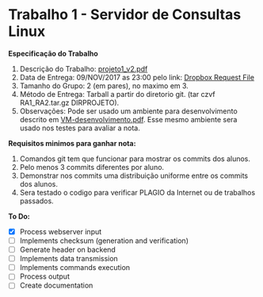 # Trabalho 1 - Servidor de Consultas Linux

__Especificação do Trabalho__  

1. Descrição do Trabalho: [projeto1_v2.pdf](http://www2.dc.ufscar.br/~marcondes/redes-2sem-2017/projeto1_v2.pdf)  
2. Data de Entrega: 09/NOV/2017 as 23:00 pelo link: [Dropbox Request File](https://www.dropbox.com/request/9dzJ6xXlKJp4LNXqb27I)  
3. Tamanho do Grupo: 2 (em pares), no maximo em 3.  
4. Método de Entrega: Tarball a partir do diretorio git. (tar czvf RA1_RA2.tar.gz DIRPROJETO).  
5. Observações: Pode ser usado um ambiente para desenvolvimento descrito em [VM-desenvolvimento.pdf](http://www2.dc.ufscar.br/~marcondes/redes-2sem-2017/VM-desenvolvimento.pdf). Esse mesmo ambiente sera usado nos testes para avaliar a nota.  

__Requisitos minimos para ganhar nota:__  

1. Comandos git tem que funcionar para mostrar os commits dos alunos.  
2. Pelo menos 3 commits diferentes por aluno.  
3. Demonstrar nos commits uma distribuição uniforme entre os commits dos alunos.  
4. Sera testado o codigo para verificar PLAGIO da Internet ou de trabalhos passados. 

__To Do:__
- [x] Process webserver input  
- [ ] Implements checksum (generation and verification)  
- [ ] Generate header on backend  
- [ ] Implements data transmission  
- [ ] Implements commands execution  
- [ ] Process output  
- [ ] Create documentation  
